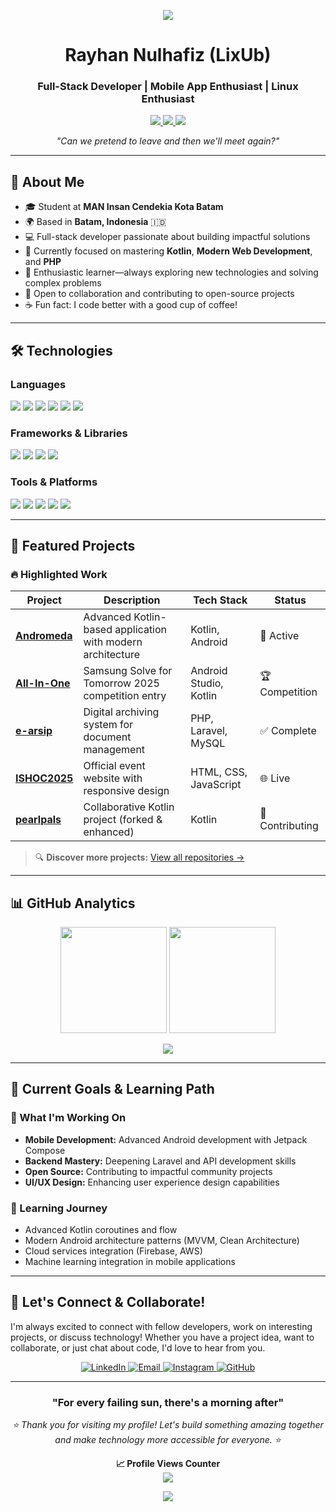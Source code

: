 <!-- Banner -->
<p align="center">
  <img src="https://capsule-render.vercel.app/api?type=waving&color=gradient&height=120&section=header"/>
</p>

<h1 align="center">Rayhan Nulhafiz (LixUb)</h1>
<h3 align="center">Full-Stack Developer | Mobile App Enthusiast | Linux Enthusiast</h3>
<p align="center">
  <a href="https://github.com/LixUb">
    <img src="https://img.shields.io/github/followers/LixUb?label=Followers&style=social"/>
  </a>
  <a href="https://github.com/LixUb">
    <img src="https://img.shields.io/github/stars/LixUb?style=social"/>
  </a>
  <img src="https://komarev.com/ghpvc/?username=LixUb&color=brightgreen"/>
</p>

<p align="center">
  <em>"Can we pretend to leave and then we'll meet again?"</em>
</p>

---

## 👤 About Me

- 🎓 Student at <strong>MAN Insan Cendekia Kota Batam</strong>
- 🌍 Based in <strong>Batam, Indonesia</strong> 🇮🇩
- 💻 Full-stack developer passionate about building impactful solutions
- 🌱 Currently focused on mastering <strong>Kotlin</strong>, <strong>Modern Web Development</strong>, and <strong>PHP</strong>
- 🚀 Enthusiastic learner—always exploring new technologies and solving complex problems
- 🤝 Open to collaboration and contributing to open-source projects
- ☕ Fun fact: I code better with a good cup of coffee!

---

## 🛠️ Technologies

### Languages
<p align="left">
  <img src="https://img.shields.io/badge/Kotlin-0095D5?style=for-the-badge&logo=kotlin&logoColor=white"/>
  <img src="https://img.shields.io/badge/PHP-777BB4?style=for-the-badge&logo=php&logoColor=white"/>
  <img src="https://img.shields.io/badge/JavaScript-F7DF1E?style=for-the-badge&logo=javascript&logoColor=black"/>
  <img src="https://img.shields.io/badge/TypeScript-3178C6?style=for-the-badge&logo=typescript&logoColor=white"/>
  <img src="https://img.shields.io/badge/HTML5-E34F26?style=for-the-badge&logo=html5&logoColor=white"/>
  <img src="https://img.shields.io/badge/CSS3-1572B6?style=for-the-badge&logo=css3&logoColor=white"/>
</p>

### Frameworks & Libraries
<p align="left">
  <img src="https://img.shields.io/badge/Android-3DDC84?style=for-the-badge&logo=android&logoColor=white"/>
  <img src="https://img.shields.io/badge/Laravel-FF2D20?style=for-the-badge&logo=laravel&logoColor=white"/>
  <img src="https://img.shields.io/badge/Bootstrap-563D7C?style=for-the-badge&logo=bootstrap&logoColor=white"/>
  <img src="https://img.shields.io/badge/Node.js-339933?style=for-the-badge&logo=nodedotjs&logoColor=white"/>
</p>

### Tools & Platforms
<p align="left">
  <img src="https://img.shields.io/badge/Git-F05032?style=for-the-badge&logo=git&logoColor=white"/>
  <img src="https://img.shields.io/badge/GitHub-181717?style=for-the-badge&logo=github&logoColor=white"/>
  <img src="https://img.shields.io/badge/Android_Studio-3DDC84?style=for-the-badge&logo=android-studio&logoColor=white"/>
  <img src="https://img.shields.io/badge/VS_Code-007ACC?style=for-the-badge&logo=visual-studio-code&logoColor=white"/>
  <img src="https://img.shields.io/badge/MySQL-4479A1?style=for-the-badge&logo=mysql&logoColor=white"/>
</p>

---

## 🌟 Featured Projects

### 🔥 Highlighted Work

| Project | Description | Tech Stack | Status |
|---------|-------------|------------|--------|
| **[Andromeda](https://github.com/LixUb/andromeda)** | Advanced Kotlin-based application with modern architecture | Kotlin, Android | 🚀 Active |
| **[All-In-One](https://github.com/LixUb/All-In-One)** | Samsung Solve for Tomorrow 2025 competition entry | Android Studio, Kotlin | 🏆 Competition |
| **[e-arsip](https://github.com/LixUb/e-arsip)** | Digital archiving system for document management | PHP, Laravel, MySQL | ✅ Complete |
| **[ISHOC2025](https://github.com/LixUb/ISHOC2025)** | Official event website with responsive design | HTML, CSS, JavaScript | 🌐 Live |
| **[pearlpals](https://github.com/LixUb/pearlpals)** | Collaborative Kotlin project (forked & enhanced) | Kotlin | 🔄 Contributing |

> 🔍 **Discover more projects:** [View all repositories →](https://github.com/LixUb?tab=repositories)

---

## 📊 GitHub Analytics

<p align="center">
  <img src="https://github-readme-stats.vercel.app/api?username=LixUb&show_icons=true&theme=tokyonight&hide_border=true&include_all_commits=true&count_private=true" height="170"/>
  <img src="https://github-readme-stats.vercel.app/api/top-langs/?username=LixUb&layout=compact&theme=tokyonight&hide_border=true" height="170"/>
</p>
<p align="center">
  <img src="https://github-readme-streak-stats.herokuapp.com/?user=LixUb&theme=tokyonight&hide_border=true"/>
</p>

---

## 🎯 Current Goals & Learning Path

### 🔭 What I'm Working On
- **Mobile Development:** Advanced Android development with Jetpack Compose
- **Backend Mastery:** Deepening Laravel and API development skills
- **Open Source:** Contributing to impactful community projects
- **UI/UX Design:** Enhancing user experience design capabilities

### 🌱 Learning Journey
- Advanced Kotlin coroutines and flow
- Modern Android architecture patterns (MVVM, Clean Architecture)
- Cloud services integration (Firebase, AWS)
- Machine learning integration in mobile applications

---

## 🤝 Let's Connect & Collaborate!

I'm always excited to connect with fellow developers, work on interesting projects, or discuss technology! Whether you have a project idea, want to collaborate, or just chat about code, I'd love to hear from you.

<p align="center">
  <a href="https://www.linkedin.com/in/nullhafiz/" target="_blank">
    <img src="https://img.shields.io/badge/LinkedIn-0A66C2?style=for-the-badge&logo=linkedin&logoColor=white" alt="LinkedIn"/>
  </a>
  <a href="mailto:hfzrayy@gmail.com" target="_blank">
    <img src="https://img.shields.io/badge/Email-D14836?style=for-the-badge&logo=gmail&logoColor=white" alt="Email"/>
  </a>
  <a href="https://www.instagram.com/rayyhfz_" target="_blank">
    <img src="https://img.shields.io/badge/Instagram-E4405F?style=for-the-badge&logo=instagram&logoColor=white" alt="Instagram"/>
  </a>
  <a href="https://github.com/LixUb" target="_blank">
    <img src="https://img.shields.io/badge/GitHub-181717?style=for-the-badge&logo=github&logoColor=white" alt="GitHub"/>
  </a>
</p>

---

<div align="center">
  <h3>"For every failing sun, there's a morning after"</h3>
  <p><i>⭐ Thank you for visiting my profile! Let's build something amazing together and make technology more accessible for everyone. ⭐</i></p>
  
  **📈 Profile Views Counter**
  <br/>
  <img src="https://komarev.com/ghpvc/?username=LixUb&style=flat-square&color=brightgreen"/>
</div>

<p align="center">
  <img src="https://capsule-render.vercel.app/api?type=waving&color=gradient&height=100&section=footer"/>
</p>
